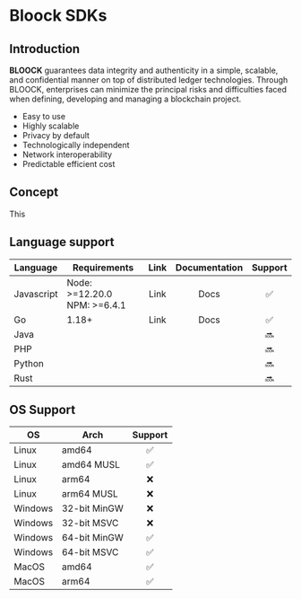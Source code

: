 # Bloock SDKs

## Introduction

**BLOOCK** guarantees data integrity and authenticity in a simple, scalable, and confidential manner on top of distributed ledger technologies. Through BLOOCK, enterprises can minimize the principal risks and difficulties faced when defining, developing and managing a blockchain project. 
-	Easy to use
-	Highly scalable
-	Privacy by default
-	Technologically independent
-	Network interoperability
-	Predictable efficient cost

## Concept

This 

## Language support

|  Language  | Requirements                    | Link         | Documentation | Support            |
|------------|---------------------------------|:------------:|:-------------:|:------------------:|
| Javascript | Node: >=12.20.0<br>NPM: >=6.4.1 | Link         | Docs          | :white_check_mark: |
| Go         | 1.18+                           | Link         | Docs          | :white_check_mark: |
| Java       |                                 |              |               | :soon:             |
| PHP        |                                 |              |               | :soon:             |
| Python     |                                 |              |               | :soon:             |
| Rust       |                                 |              |               | :soon:             |

## OS Support

| OS       | Arch          | Support            |
|----------|---------------|:------------------:|
| Linux    | amd64         | :white_check_mark: |
| Linux    | amd64 MUSL    | :white_check_mark: |
| Linux    | arm64         | :x:                |
| Linux    | arm64 MUSL    | :x:                |
| Windows  | 32-bit MinGW  | :x:                |
| Windows  | 32-bit MSVC   | :x:                |
| Windows  | 64-bit MinGW  | :white_check_mark: |
| Windows  | 64-bit MSVC   | :white_check_mark: |
| MacOS    | amd64         | :white_check_mark: |
| MacOS    | arm64         | :white_check_mark: |
